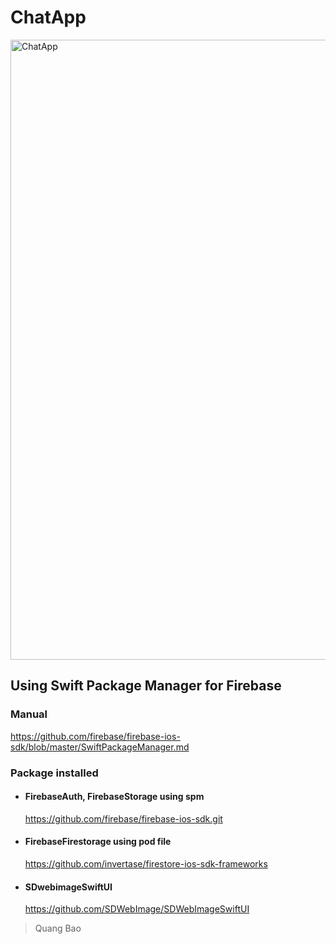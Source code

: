 # ChatApp
<img width="992" alt="ChatApp" src="https://user-images.githubusercontent.com/66858640/143815564-3592a52e-836c-457c-b01f-f16de2761334.png">


## Using Swift Package Manager for Firebase
### Manual 
https://github.com/firebase/firebase-ios-sdk/blob/master/SwiftPackageManager.md
### Package installed
  - #### FirebaseAuth, FirebaseStorage using spm 
    https://github.com/firebase/firebase-ios-sdk.git
  - #### FirebaseFirestorage using pod file
    https://github.com/invertase/firestore-ios-sdk-frameworks
  - #### SDwebimageSwiftUI
    https://github.com/SDWebImage/SDWebImageSwiftUI

>Quang Bao
